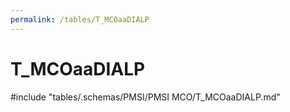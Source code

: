 ```yaml
---
permalink: /tables/T_MCOaaDIALP
---
```

# T\_MCOaaDIALP
<!-- SPDX-License-Identifier: MPL-2.0 -->

<!-- ATTENTION : Ne pas supprimer ou modifier la ligne ci-dessous -->
#include "tables/.schemas/PMSI/PMSI MCO/T_MCOaaDIALP.md"
<!-- ATTENTION : Ne pas supprimer ou modifier la ligne ci-dessus -->
